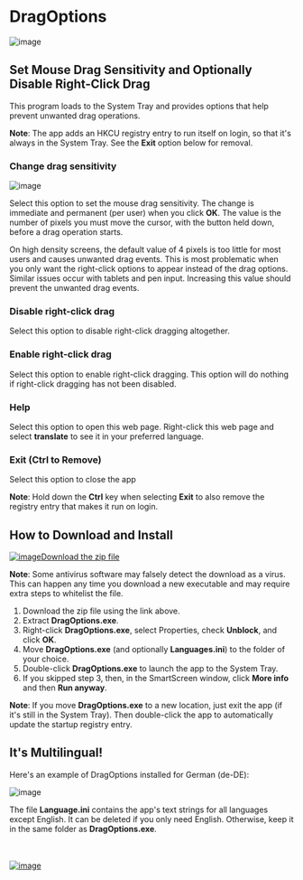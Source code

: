 # DragOptions

![image](https://github.com/LesFerch/DragOptions/assets/79026235/1e40cb3e-1c6b-427b-9bad-9513f98ed480)

## Set Mouse Drag Sensitivity and Optionally Disable Right-Click Drag

This program loads to the System Tray and provides options that help prevent unwanted drag operations.

**Note**: The app adds an HKCU registry entry to run itself on login, so that it's always in the System Tray. See the **Exit** option below for removal. 

### Change drag sensitivity

![image](https://github.com/LesFerch/DragOptions/assets/79026235/14aea680-baaa-4eaf-8895-bf6d96cfa45b)

Select this option to set the mouse drag sensitivity. The change is immediate and permanent (per user) when you click **OK**. The value is the number of pixels you must move the cursor, with the button held down, before a drag operation starts.

On high density screens, the default value of 4 pixels is too little for most users and causes unwanted drag events. This is most problematic when you only want the right-click options to appear instead of the drag options. Similar issues occur with tablets and pen input. Increasing this value should prevent the unwanted drag events.

### Disable right-click drag

Select this option to disable right-click dragging altogether.

### Enable right-click drag

Select this option to enable right-click dragging. This option will do nothing if right-click dragging has not been disabled.

### Help

Select this option to open this web page. Right-click this web page and select **translate** to see it in your preferred language.

### Exit (Ctrl to Remove)

Select this option to close the app

**Note**: Hold down the **Ctrl** key when selecting **Exit** to also remove the registry entry that makes it run on login.

## How to Download and Install

[![image](https://user-images.githubusercontent.com/79026235/152910441-59ba653c-5607-4f59-90c0-bc2851bf2688.png)Download the zip file](https://github.com/LesFerch/DragOptions/releases/download/1.0.1/DragOptions.zip)

**Note**: Some antivirus software may falsely detect the download as a virus. This can happen any time you download a new executable and may require extra steps to whitelist the file.

1. Download the zip file using the link above.
2. Extract **DragOptions.exe**.
3. Right-click **DragOptions.exe**, select Properties, check **Unblock**, and click **OK**.
4. Move **DragOptions.exe** (and optionally **Languages.ini**) to the folder of your choice.
5. Double-click **DragOptions.exe** to launch the app to the System Tray.
6. If you skipped step 3, then, in the SmartScreen window, click **More info** and then **Run anyway**.

**Note**: If you move **DragOptions.exe** to a new location, just exit the app (if it's still in the System Tray). Then double-click the app to automatically update the startup registry entry.

## It's Multilingual!

Here's an example of DragOptions installed for German (de-DE):

![image](https://github.com/LesFerch/DragOptions/assets/79026235/aef2a434-9e77-4ace-a544-0035fc425c82)

The file **Language.ini** contains the app's text strings for all languages except English. It can be deleted if you only need English. Otherwise, keep it in the same folder as **DragOptions.exe**.

\
\
[![image](https://user-images.githubusercontent.com/79026235/153264696-8ec747dd-37ec-4fc1-89a1-3d6ea3259a95.png)](https://github.com/LesFerch/DragOptions)
